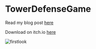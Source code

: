 # TowerDefenseGame

Read my blog post [here](https://www.trustytea.me/post/tower-defense-game-part-one-design)

Download on itch.io [here](https://ryanflorestt.itch.io/zombie-survival)

![firstlook](https://github.com/RyanFloresTT/TowerDefenseGame/blob/master/repoart/firstlook.gif)
